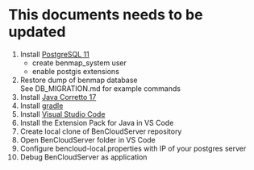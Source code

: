# This documents needs to be updated

1. Install [PostgreSQL 11](https://www.postgresql.org/download/)
    * create benmap_system user
    * enable postgis extensions
2. Restore dump of benmap database  
     See DB_MIGRATION.md for example commands 
3. Install [Java Corretto 17](https://docs.aws.amazon.com/corretto/latest/corretto-8-ug/downloads-list.html)
4. Install [gradle](https://gradle.org/install/)
5. Install [Visual Studio Code](https://code.visualstudio.com/)
6. Install the Extension Pack for Java in VS Code
7. Create local clone of BenCloudServer repository
8. Open BenCloudServer folder in VS Code
9. Configure bencloud-local.properties with IP of your postgres server
10. Debug BenCloudServer as application